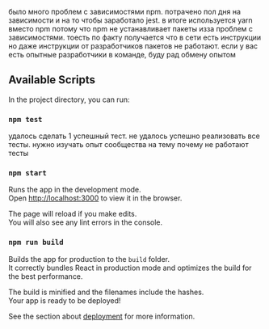 было много проблем с зависимостями npm. потрачено пол дня на зависимости и на то чтобы заработало jest. в итоге используется yarn вместо npm потому что npm не устанавливает пакеты изза проблем с зависимостями. тоесть по факту получается что в сети есть инструкции но даже инструкции от разработчиков пакетов не работают. если у вас есть опытные разработчики в команде, буду рад обмену опытом

## Available Scripts

In the project directory, you can run:

### `npm test`

удалось сделать 1 успешный тест.
не удалось успешно реализовать все тесты. нужно изучать опыт сообщества на тему почему не работают тесты

### `npm start`

Runs the app in the development mode.\
Open [http://localhost:3000](http://localhost:3000) to view it in the browser.

The page will reload if you make edits.\
You will also see any lint errors in the console.


### `npm run build`

Builds the app for production to the `build` folder.\
It correctly bundles React in production mode and optimizes the build for the best performance.

The build is minified and the filenames include the hashes.\
Your app is ready to be deployed!

See the section about [deployment](https://facebook.github.io/create-react-app/docs/deployment) for more information.

